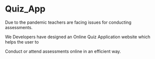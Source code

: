 

# Quiz_App    
 
Due to the pandemic teachers are facing issues for conducting assessments.

We Developers have designed an Online Quiz Application website which helps the user  to
 
Conduct or attend assessments online in an efficient way.  
 
 
     
 
